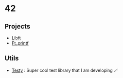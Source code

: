 # 42
## Projects
- [Libft](/Projects/libft)
- [Ft_printf](/Projects/ft_printf)

## Utils
- [Testy](/Utils/testy) : Super cool test library that I am developing 🪄
